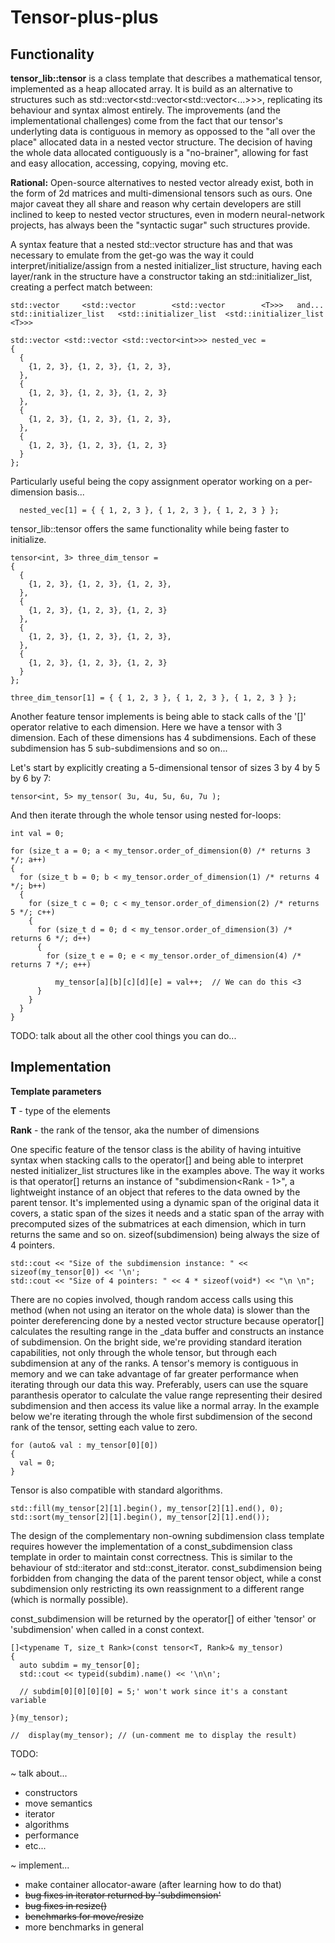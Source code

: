 # Tensor-plus-plus

## Functionality
	
**tensor_lib::tensor** is a class template that describes a mathematical tensor, implemented as a heap allocated array. It is build as an alternative to structures such as std::vector<std::vector<std::vector<...>>>, replicating its behaviour and syntax almost entirely. The improvements (and the implementational challenges) come from the fact that our tensor's underlyting data is contiguous in memory as oppossed to the "all over the place" allocated data in a nested vector structure. The decision of having the whole data allocated contiguously is a "no-brainer", allowing for fast and easy allocation, accessing, copying, moving etc. 

**Rational:** Open-source alternatives to nested vector already exist, both in the form of 2d matrices and multi-dimensional tensors such as ours. One major caveat they all share and reason why certain developers are still inclined to keep to nested vector structures, even in modern neural-network projects, has always been the "syntactic sugar" such structures provide.
	
A syntax feature that a nested std::vector structure has and that was necessary to emulate from the get-go was the way it could interpret/initialize/assign from a nested initializer_list structure, having each layer/rank in the structure have a constructor taking an std::initializer_list<T>, creating a perfect match between:
	
```
std::vector		<std::vector		<std::vector		<T>>>	and...
std::initializer_list	<std::initializer_list	<std::initializer_list	<T>>>
```
	
```
std::vector <std::vector <std::vector<int>>> nested_vec =
{
  {
    {1, 2, 3}, {1, 2, 3}, {1, 2, 3},
  },
  {
    {1, 2, 3}, {1, 2, 3}, {1, 2, 3}
  },
  {
    {1, 2, 3}, {1, 2, 3}, {1, 2, 3},
  },
  {
    {1, 2, 3}, {1, 2, 3}, {1, 2, 3}
  }
};
```


Particularly useful being the copy assignment operator working on a per-dimension basis...

```
  nested_vec[1] = { { 1, 2, 3 }, { 1, 2, 3 }, { 1, 2, 3 } };
```

tensor_lib::tensor offers the same functionality while being faster to initialize.

```
tensor<int, 3> three_dim_tensor =
{
  {
    {1, 2, 3}, {1, 2, 3}, {1, 2, 3},
  },
  {
    {1, 2, 3}, {1, 2, 3}, {1, 2, 3}
  },
  {
    {1, 2, 3}, {1, 2, 3}, {1, 2, 3},
  },
  {
    {1, 2, 3}, {1, 2, 3}, {1, 2, 3}
  }
};

three_dim_tensor[1] = { { 1, 2, 3 }, { 1, 2, 3 }, { 1, 2, 3 } };
```
  
Another feature tensor implements is being able to stack calls of the '[]' operator relative to each dimension.
Here we have a tensor with 3 dimension. Each of these dimensions has 4 subdimensions. Each of these subdimension has 5 sub-subdimensions and so on...
	
Let's start by explicitly creating a 5-dimensional tensor of sizes 3 by 4 by 5 by 6 by 7:

```
tensor<int, 5> my_tensor( 3u, 4u, 5u, 6u, 7u );
```
And then iterate through the whole tensor using nested for-loops: 
```
int val = 0;

for (size_t a = 0; a < my_tensor.order_of_dimension(0) /* returns 3 */; a++)
{
  for (size_t b = 0; b < my_tensor.order_of_dimension(1) /* returns 4 */; b++)
  {
    for (size_t c = 0; c < my_tensor.order_of_dimension(2) /* returns 5 */; c++)
    {
      for (size_t d = 0; d < my_tensor.order_of_dimension(3) /* returns 6 */; d++)
      {
        for (size_t e = 0; e < my_tensor.order_of_dimension(4) /* returns 7 */; e++)

          my_tensor[a][b][c][d][e] = val++;  // We can do this <3
      }
    }
  }
}
```
	
TODO: talk about all the other cool things you can do...
	
	
## Implementation
	
	
**Template parameters**

**T**	-	type of the elements

**Rank**	-	the rank of the tensor, aka the number of dimensions

One specific feature of the tensor class is the ability of having intuitive syntax when stacking calls to the operator[] and being able to interpret nested initializer_list structures like in the examples above.
The way it works is that operator[] returns an instance of "subdimension<Rank - 1>", a lightweight instance of an object that referes to the data owned by the parent tensor. It's implemented using a dynamic span of the original data it covers, a static span of the sizes it needs and a static span of the array with precomputed sizes of the submatrices at each dimension, which in turn returns the same and so on. sizeof(subdimension) being always the size of 4 pointers.

```
std::cout << "Size of the subdimension instance: " << sizeof(my_tensor[0]) << '\n';
std::cout << "Size of 4 pointers: " << 4 * sizeof(void*) << "\n \n";
```


There are no copies involved, though random access calls using this method (when not using an iterator on the whole data) is slower than
the pointer dereferencing done by a nested vector structure because operator[] calculates the resulting range in the _data buffer and constructs an instance of subdimension. On the bright side, we're providing standard iteration capabilities, not only through the whole tensor, but through each subdimension at any of the ranks.
A tensor's memory is contiguous in memory and we can take advantage of far greater performance when iterating through our data this way. Preferably, users can use the square paranthesis operator to calculate the value range representing their desired subdimension and then access its value like a normal array.
In the example below we're iterating through the whole first subdimension of the second rank of the tensor, setting each value to zero.

```
for (auto& val : my_tensor[0][0]) 
{
  val = 0;
}
```

	
Tensor is also compatible with standard algorithms. 
	
```
std::fill(my_tensor[2][1].begin(), my_tensor[2][1].end(), 0);
std::sort(my_tensor[2][1].begin(), my_tensor[2][1].end());
```

	
The design of the complementary non-owning subdimension class template requires however the implementation of a const_subdimension class template in order to maintain const correctness. This is similar to the behaviour of std::iterator and std::const_iterator. const_subdimension being forbidden from changing the data of the parent tensor object, while a const subdimension only restricting its own reassignment to a different range (which is normally possible).

const_subdimension will be returned by the operator[] of either 'tensor' or 'subdimension' when called in a const context.
	
```
[]<typename T, size_t Rank>(const tensor<T, Rank>& my_tensor)
{
  auto subdim = my_tensor[0];
  std::cout << typeid(subdim).name() << '\n\n';

  // subdim[0][0][0][0] = 5;' won't work since it's a constant variable

}(my_tensor);
```

	//	display(my_tensor); // (un-comment me to display the result)

TODO: 

~ talk about...
- constructors
- move semantics
- iterator
- algorithms 
- performance
- etc...

~ implement...
- make container allocator-aware (after learning how to do that) 
- ~~bug fixes in iterator returned by 'subdimension'~~
- ~~bug fixes in resize()~~
- ~~benchmarks for move/resize~~
- more benchmarks in general
